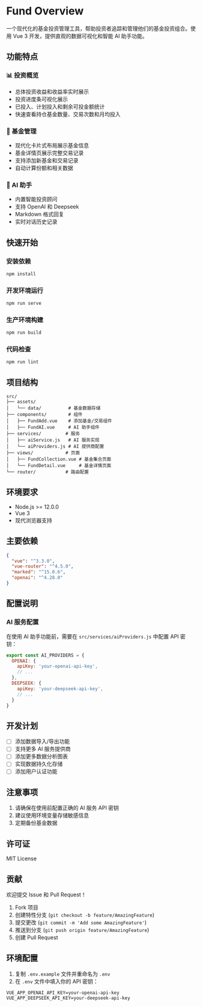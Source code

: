 # Fund Overview

一个现代化的基金投资管理工具，帮助投资者追踪和管理他们的基金投资组合。使用 Vue 3 开发，提供直观的数据可视化和智能 AI 助手功能。

## 功能特点

### 📊 投资概览
- 总体投资收益和收益率实时展示
- 投资进度条可视化展示
- 已投入、计划投入和剩余可投金额统计
- 快速查看持仓基金数量、交易次数和月均投入

### 💼 基金管理
- 现代化卡片式布局展示基金信息
- 基金详情页展示完整交易记录
- 支持添加新基金和交易记录
- 自动计算份额和相关数据

### 🤖 AI 助手
- 内置智能投资顾问
- 支持 OpenAI 和 Deepseek
- Markdown 格式回复
- 实时对话历史记录

## 快速开始

### 安装依赖
```bash
npm install
```

### 开发环境运行
```bash
npm run serve
```

### 生产环境构建
```bash
npm run build
```

### 代码检查
```bash
npm run lint
```

## 项目结构
```
src/
├── assets/
│   └── data/          # 基金数据存储
├── components/        # 组件
│   ├── FundAdd.vue    # 添加基金/交易组件
│   ├── FundAI.vue     # AI 助手组件
├── services/         # 服务
│   ├── aiService.js   # AI 服务实现
│   └── aiProviders.js # AI 提供商配置
├── views/            # 页面
│   ├── FundCollection.vue # 基金集合页面
│   └── FundDetail.vue     # 基金详情页面
└── router/           # 路由配置
```

## 环境要求
- Node.js >= 12.0.0
- Vue 3
- 现代浏览器支持

## 主要依赖
```json
{
  "vue": "^3.3.0",
  "vue-router": "^4.5.0",
  "marked": "^15.0.6",
  "openai": "^4.28.0"
}
```

## 配置说明

### AI 服务配置
在使用 AI 助手功能前，需要在 `src/services/aiProviders.js` 中配置 API 密钥：

```javascript
export const AI_PROVIDERS = {
  OPENAI: {
    apiKey: 'your-openai-api-key',
    // ...
  },
  DEEPSEEK: {
    apiKey: 'your-deepseek-api-key',
    // ...
  }
}
```

## 开发计划
- [ ] 添加数据导入/导出功能
- [ ] 支持更多 AI 服务提供商
- [ ] 添加更多数据分析图表
- [ ] 实现数据持久化存储
- [ ] 添加用户认证功能

## 注意事项
1. 请确保在使用前配置正确的 AI 服务 API 密钥
2. 建议使用环境变量存储敏感信息
3. 定期备份基金数据

## 许可证
MIT License

## 贡献
欢迎提交 Issue 和 Pull Request！

1. Fork 项目
2. 创建特性分支 (`git checkout -b feature/AmazingFeature`)
3. 提交更改 (`git commit -m 'Add some AmazingFeature'`)
4. 推送到分支 (`git push origin feature/AmazingFeature`)
5. 创建 Pull Request

## 环境配置

1. 复制 `.env.example` 文件并重命名为 `.env`
2. 在 `.env` 文件中填入你的 API 密钥：
```env
VUE_APP_OPENAI_API_KEY=your-openai-api-key
VUE_APP_DEEPSEEK_API_KEY=your-deepseek-api-key
```
